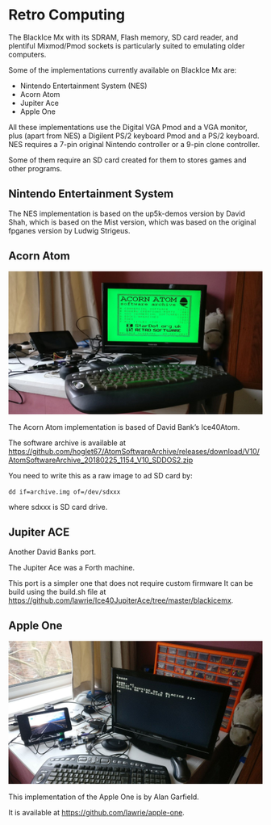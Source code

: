 # Retro Computing

The BlackIce Mx with its SDRAM, Flash memory, SD card reader, and plentiful Mixmod/Pmod sockets is particularly suited to emulating older computers.

Some of the implementations currently available on BlackIce Mx are:

* Nintendo Entertainment System (NES)
* Acorn Atom
* Jupiter Ace
* Apple One

All these implementations use the Digital VGA Pmod and a VGA monitor, plus (apart from NES) a Digilent PS/2 keyboard Pmod and a PS/2 keyboard. NES requires a 7-pin original Nintendo controller or a 9-pin clone controller.

Some of them require an SD card created for them to stores games and other programs.

## Nintendo Entertainment System

The NES implementation is based on the up5k-demos version by David Shah, which is based on the Mist version, which was based on the original fpganes version by Ludwig Strigeus.

## Acorn Atom

![Acorn Atom](./AcornAtom.jpg "Acorn Atom")

The Acorn Atom implementation is based of David Bank’s Ice40Atom. 

The software archive is available at <https://github.com/hoglet67/AtomSoftwareArchive/releases/download/V10/AtomSoftwareArchive_20180225_1154_V10_SDDOS2.zip>

You need to write this as a raw image to ad SD card by:

`dd if=archive.img of=/dev/sdxxx`

where sdxxx is SD card drive.


## Jupiter ACE

Another David Banks port.

The Jupiter Ace was a Forth machine.

This port is a simpler one that does not require custom firmware It can be build using the build.sh file at <https://github.com/lawrie/Ice40JupiterAce/tree/master/blackicemx>.

## Apple One

![Apple One](AppleOne.jpg "Apple One")

This implementation of the Apple One is by Alan Garfield.

It is available at <https://github.com/lawrie/apple-one>.
